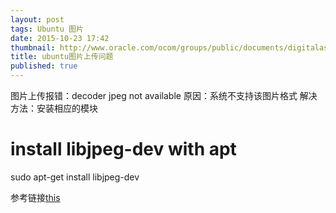 ```yaml
---
layout: post
tags: Ubuntu 图片
date: 2015-10-23 17:42
thumbnail: http://www.oracle.com/ocom/groups/public/documents/digitalasset/016072_en.gif
title: ubuntu图片上传问题
published: true
--- 
```


图片上传报错：decoder jpeg not available
原因：系统不支持该图片格式
解决方法：安装相应的模块
# install libjpeg-dev with apt
sudo apt-get install libjpeg-dev

参考链接[this](http://stackoverflow.com/questions/8915296/python-image-library-fails-with-message-decoder-jpeg-not-available-pil "this")
